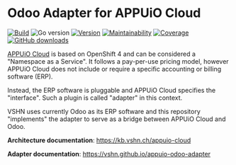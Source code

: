 # Odoo Adapter for APPUiO Cloud

[![Build](https://img.shields.io/github/workflow/status/vshn/appuio-odoo-adapter/Test)][build]
![Go version](https://img.shields.io/github/go-mod/go-version/vshn/appuio-odoo-adapter)
[![Version](https://img.shields.io/github/v/release/vshn/appuio-odoo-adapter)][releases]
[![Maintainability](https://img.shields.io/codeclimate/maintainability/vshn/appuio-odoo-adapter)][codeclimate]
[![Coverage](https://img.shields.io/codeclimate/coverage/vshn/appuio-odoo-adapter)][codeclimate]
[![GitHub downloads](https://img.shields.io/github/downloads/vshn/appuio-odoo-adapter/total)][releases]

[build]: https://github.com/vshn/appuio-odoo-adapter/actions?query=workflow%3ATest
[releases]: https://github.com/vshn/appuio-odoo-adapter/releases
[codeclimate]: https://codeclimate.com/github/vshn/appuio-odoo-adapter

[APPUiO Cloud](https://appuio.cloud) is based on OpenShift 4 and can be considered a "Namespace as a Service".
It follows a pay-per-use pricing model, however APPUiO Cloud does not include or require a specific accounting or billing software (ERP).

Instead, the ERP software is pluggable and APPUiO Cloud specifies the "interface".
Such a plugin is called "adapter" in this context.

VSHN uses currently Odoo as its ERP software and this repository "implements" the adapter to serve as a bridge between APPUiO Cloud and Odoo.

**Architecture documentation**: https://kb.vshn.ch/appuio-cloud

**Adapter documentation**: https://vshn.github.io/appuio-odoo-adapter
